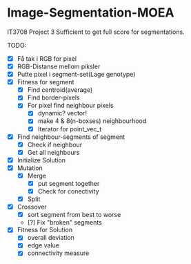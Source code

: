 # Image-Segmentation-MOEA

IT3708 Project 3
Sufficient to get full score for segmentations.  


TODO:
- [x] Få tak i RGB for pixel
- [x] RGB-Distanse mellom piksler
- [x] Putte pixel i segment-set(Lage genotype)
- [x] Fitness for segment
	- [x] Find centroid(average)
	- [x] Find border-pixels
	- [x] For pixel find neighbour pixels
		- [x] dynamic? vector!
		- [x] make 4 & 8(n-boxses) neighbourhood
		- [x] Iterator for point_vec_t
- [x] Find neighbour-segments of segment
	- [x] Check if neighbour
	- [x] Get all neighbours
- [x] Initialize Solution
- [x] Mutation
	- [x] Merge
		- [x] put segment together
		- [x] Check for conectivity
	- [x] Split
- [x] Crossover
	- [x] sort segment from best to worse
	- [?] Fix "broken" segments
- [x] Fitness for Solution
	- [x] overall deviation
	- [x] edge value
	- [x] connectivity measure 
